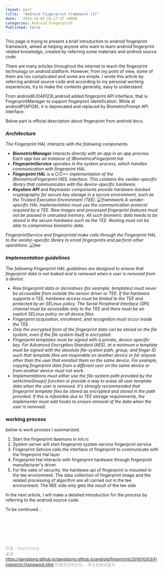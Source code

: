 ```yaml
---
layout: post
title:  "Android Fingerprint Framework (1)"
date:   2019-10-03 15:17:47 +0800
categories: Android Fingerprint
Published: false
---
```

This page is trying to present a brief introduction to android fingerprint framework, aimed at helping anyone who want to learn android fingerprint related knowledge, created by referring some materials and android source code. 

There are many articles throughout the internet to teach the fingerprint technology on android platform. However, from my point of view, some of them are too complicated and some are simple. I wrote this article  by referring android source code and according to my personal working experiences, try to make the contents generally, easy to understand. 

From android6.0(API23),android added fingerprint API interface, that is FingerprintManager to support fingerprint identification. While at androidP(API28), it is deprecated and replaced by BiometricPrompt API interface.

Below part is official description about fingerprint from android docs.
### *Architecture*
*The Fingerprint HAL interacts with the following components.*

+ ***BiometricManager*** *interacts directly with an app in an app process. Each app has an instance of IBiometricsFingerprint.hal*
+ ***FingerprintService*** *operates in the system process, which handles communication with fingerprint HAL.*
+ ***Fingerprint HAL*** *is a C/C++ implementation of the IBiometricsFingerprint HIDL interface. This contains the vendor-specific library that communicates with the device-specific hardware.*
+ ***Keystore API*** and Keymaster *components provide hardware-backed cryptography for secure key storage in a secure environment, such as the Trusted Execution Environment (TEE).*
![framework](https://gangdong.github.io/daviddong.github.io/assets/image/android-fingerprint-framework-framework.png)
*A vendor-specific HAL implementation must use the communication protocol required by a TEE. Raw images and processed fingerprint features must not be passed in untrusted memory. All such biometric data needs to be stored in the secure hardware such as the TEE. Rooting must not be able to compromise biometric data.*

*FingerprintService and fingerprintd make calls through the Fingerprint HAL to the vendor-specific library to enroll fingerprints and perform other operations.*
![tee](https://gangdong.github.io/daviddong.github.io/assets/image/android-fingerprint-framework-tee.png)
### *Implementation guidelines*
*The following Fingerprint HAL guidelines are designed to ensure that fingerprint data is not leaked and is removed when a user is removed from a device:*

+ *Raw fingerprint data or derivatives (for example, templates) must never be accessible from outside the sensor driver or TEE. If the hardware supports a TEE, hardware access must be limited to the TEE and protected by an SELinux policy. The Serial Peripheral Interface (SPI) channel must be accessible only to the TEE and there must be an explicit SELinux policy on all device files.*
+ *Fingerprint acquisition, enrollment, and recognition must occur inside the TEE.*
+ *Only the encrypted form of the fingerprint data can be stored on the file system, even if the file system itself is encrypted.*
+ *Fingerprint templates must be signed with a private, device-specific key. For Advanced Encryption Standard (AES), at a minimum a template must be signed with the absolute file-system path, group, and finger ID such that template files are inoperable on another device or for anyone other than the user that enrolled them on the same device. For example, copying fingerprint data from a different user on the same device or from another device must not work.*
+ *Implementations must either use the file-system path provided by the 
setActiveGroup() function or provide a way to erase all user template data when the user is removed. It's strongly recommended that fingerprint template files be stored as encrypted and stored in the path provided. If this is infeasible due to TEE storage requirements, the implementer must add hooks to ensure removal of the data when the user is removed.*

### working process
below is work process I summarized.
1. Start the fingerprint daemons in init.rc            
2. System server will start fingerprint system service fingerprint service
3. Fingerprint Setvice calls the interface of fingerprint to communicate with the fingerprint Hal layer 
4. Fingerprint Hal interacts with fingerprint hardware through fingerprint manufacturer's driver 
5. For the sake of security, the hardware spi of fingerprint is mounted in the tee environment. The data collection of fingerprint image and the related processing of algorithm are all carried out in the tee environment. The REE side only gets the result of the tee side

In the next article, I will make a detailed introduction for the process by referring to the android source code.

To be continued...










<br>
<!-- Gitalk 评论 start  -->
<!-- Link Gitalk 的支持文件  -->
<link rel="stylesheet" href="https://unpkg.com/gitalk/dist/gitalk.css">
<script src="https://unpkg.com/gitalk/dist/gitalk.min.js"></script>
<div id="gitalk-container"></div>
<script type="text/javascript">
   var gitalk = new Gitalk({

   // gitalk的主要参数
   clientID: '5e24fc307693a6df3bc5',
   clientSecret: '28c9c17e1174c705c42e9bdc92f87cadcc4ec8b8',
   repo: 'daviddong.github.io',
   owner: 'gangdong',
   admin: ['gangdong'],
   id: 'android/fingerprint/2019/10/03/Fingerprint-framework.html',
   title: 'comments'
    });
   gitalk.render('gitalk-container');
</script>
<!-- Gitalk end -->

<br><br><br>

<font size="2" color="#aaa">作者：David Dong<br></font>
<font size="2" color="#aaa">来源：https://gangdong.github.io/daviddong.github.io/android/fingerprint/2019/10/03/Fingerprint-framework.html</font>
<font size="2" color="#aaa">转载请注明出处。</font>
<span id="busuanzi_container_page_pv" ></span><font size="2" color="#aaa">
本文总阅读量</font><font size="2" color="#aaa"><span id="busuanzi_value_page_pv"></font></span><font size="2" color="#aaa">次</font>